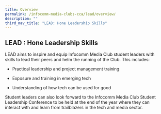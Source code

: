 ```yaml
---
title: Overview
permalink: /infocomm-media-clubs-cca/lead/overview/
description: ""
third_nav_title: "LEAD: Hone Leadership Skills"
---
```

## LEAD : Hone Leadership Skills

LEAD aims to inspire and equip Infocomm Media Club student leaders with skills to lead their peers and helm the running of the Club. This includes:

* Practical leadership and project management 
training

* Exposure and training in emerging tech

* Understanding of how tech can be used for good

Student leaders can also look forward to the Infocomm Media Club Student Leadership Conference to be held at the end of the year where they can interact with and learn from trailblazers in the tech and media sector.